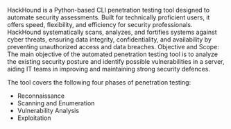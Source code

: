 HackHound is a Python-based CLI penetration testing tool designed to automate security assessments. Built for technically proficient users, it offers speed, flexibility, and efficiency for security professionals. HackHound systematically scans, analyzes, and fortifies systems against cyber threats, ensuring data integrity, confidentiality, and availability by preventing unauthorized access and data breaches.
Objective and Scope: The main objective of the automated penetration testing tool is to analyze the existing security posture and identify possible vulnerabilities in a server, aiding IT teams in improving and maintaining strong security defences.

The tool covers the following four phases of penetration testing:
- Reconnaissance
- Scanning and Enumeration
- Vulnerability Analysis
- Exploitation
